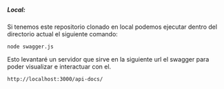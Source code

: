 ##### Local:

Si tenemos este repositorio clonado en local podemos ejecutar dentro del directorio actual el siguiente comando:

```
node swagger.js
```

Esto levantaré un servidor que sirve en la siguiente url el swagger para poder visualizar e interactuar con el.

```
http://localhost:3000/api-docs/
```
